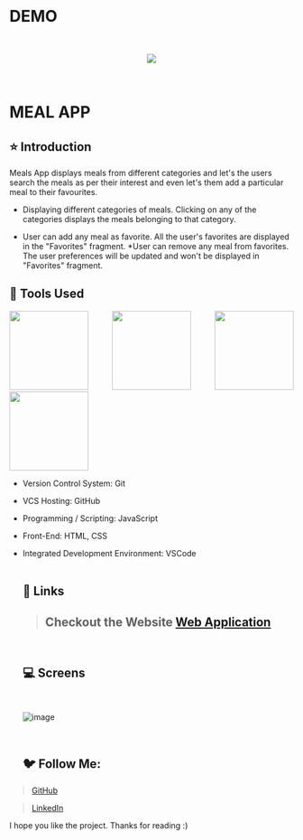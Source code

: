 
<br/>

# DEMO
<br>

<p align="center">
<img src="https://user-images.githubusercontent.com/86460997/214772410-5643039e-6008-40c1-bd75-3687bd1c1c8b.gif">
</p>

<br>

<p align="center">

 # MEAL APP
 
</p>

## ⭐ Introduction

Meals App displays meals from different categories and let's the users search the meals as per their interest and even let's them add a particular meal to their favourites.

* Displaying different categories of meals. Clicking on any of the categories displays the meals belonging to that category.


* User can add any meal as favorite. All the user's favorites are displayed in the "Favorites" fragment.
*User can remove any meal from favorites. The user preferences will be updated and won't be displayed in "Favorites" fragment.



## 🔨 Tools Used

<p align="justify">
<img height="140" width="140" src="https://www.w3.org/html/logo/downloads/HTML5_Logo_256.png">
<img height="140" width="140" src="https://logodix.com/logo/470309.png">
<img height="140" width="140" src="https://upload.wikimedia.org/wikipedia/commons/6/6a/JavaScript-logo.png">
<img height="140" width="140" src="https://code.visualstudio.com/assets/apple-touch-icon.png">
</p>


-  Version Control System: Git
-  VCS Hosting: GitHub
-  Programming / Scripting: JavaScript
-  Front-End: HTML, CSS
-  Integrated Development Environment: VSCode
   <br/>
   <br/>
   
   ## 🔗 Links
   
   > ## Checkout the Website [Web Application](https://saurabhdixit93.github.io/mealsapp/)
   <br/>
   
   ## 💻 Screens
   <br/>
   
   ![image](https://user-images.githubusercontent.com/86460997/214385273-866030c2-bea7-43e1-b1bc-29b0f12e20ed.png)
   
   <br/>
   
   ## 🐦 Follow Me:

> [GitHub](github.com/sanketpareta)


> [LinkedIn](https://www.linkedin.com/in/sanket-pareta-55209a205)


I hope you like the project. Thanks for reading :)

   

   
   


